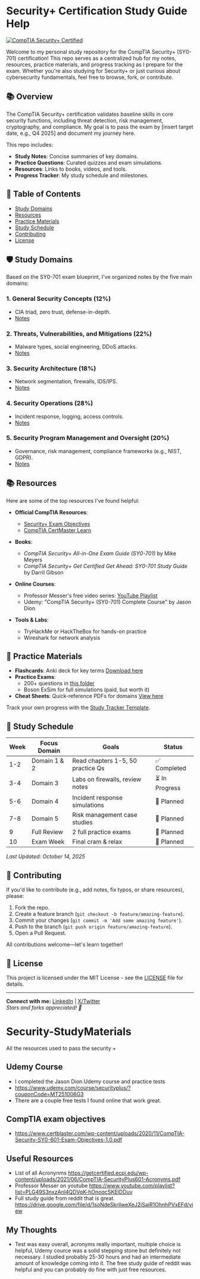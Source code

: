 # Security+ Certification Study Guide Help


[![CompTIA Security+ Certified](https://img.shields.io/badge/CompTIA-Security%2B-blue?logo=comptia)](https://www.comptia.org/certifications/security)

Welcome to my personal study repository for the CompTIA Security+ (SY0-701) certification! This repo serves as a centralized hub for my notes, resources, practice materials, and progress tracking as I prepare for the exam. Whether you're also studying for Security+ or just curious about cybersecurity fundamentals, feel free to browse, fork, or contribute.

## 📚 Overview
The CompTIA Security+ certification validates baseline skills in core security functions, including threat detection, risk management, cryptography, and compliance. My goal is to pass the exam by [insert target date, e.g., Q4 2025] and document my journey here.

This repo includes:
- **Study Notes**: Concise summaries of key domains.
- **Practice Questions**: Curated quizzes and exam simulations.
- **Resources**: Links to books, videos, and tools.
- **Progress Tracker**: My study schedule and milestones.

## 📖 Table of Contents
- [Study Domains](#study-domains)
- [Resources](#resources)
- [Practice Materials](#practice-materials)
- [Study Schedule](#study-schedule)
- [Contributing](#contributing)
- [License](#license)

## 🛡️ Study Domains
Based on the SY0-701 exam blueprint, I've organized notes by the five main domains:

### 1. General Security Concepts (12%)
- CIA triad, zero trust, defense-in-depth.
- [Notes](notes/domain-1-general-security-concepts.md)

### 2. Threats, Vulnerabilities, and Mitigations (22%)
- Malware types, social engineering, DDoS attacks.
- [Notes](notes/domain-2-threats-vulnerabilities-mitigations.md)

### 3. Security Architecture (18%)
- Network segmentation, firewalls, IDS/IPS.
- [Notes](notes/domain-3-security-architecture.md)

### 4. Security Operations (28%)
- Incident response, logging, access controls.
- [Notes](notes/domain-4-security-operations.md)

### 5. Security Program Management and Oversight (20%)
- Governance, risk management, compliance frameworks (e.g., NIST, GDPR).
- [Notes](notes/domain-5-security-program-management.md)

## 📚 Resources
Here are some of the top resources I've found helpful:

- **Official CompTIA Resources**:
  - [Security+ Exam Objectives](https://www.comptia.org/training/resources/exam-objectives)
  - [CompTIA CertMaster Learn](https://www.comptia.org/training/certmaster-learn/security)

- **Books**:
  - *CompTIA Security+ All-in-One Exam Guide (SY0-701)* by Mike Meyers
  - *CompTIA Security+ Get Certified Get Ahead: SY0-701 Study Guide* by Darril Gibson

- **Online Courses**:
  - Professor Messer's free video series: [YouTube Playlist](https://www.youtube.com/playlist?list=PLG49S3nxzAnnVhoAaL4B6aMFDQ8_gdvU2)
  - Udemy: "CompTIA Security+ (SY0-701) Complete Course" by Jason Dion

- **Tools & Labs**:
  - TryHackMe or HackTheBox for hands-on practice
  - Wireshark for network analysis

## 🧪 Practice Materials
- **Flashcards**: Anki deck for key terms [Download here](practice/flashcards/security-plus-deck.apkg)
- **Practice Exams**: 
  - 200+ questions in [this folder](practice/exams/)
  - Boson ExSim for full simulations (paid, but worth it)
- **Cheat Sheets**: Quick-reference PDFs for domains [View here](practice/cheat-sheets/)

Track your own progress with the [Study Tracker Template](tools/study-tracker.xlsx).

## 📅 Study Schedule
| Week | Focus Domain | Goals | Status |
|------|--------------|-------|--------|
| 1-2  | Domain 1 & 2 | Read chapters 1-5, 50 practice Qs | ✅ Completed |
| 3-4  | Domain 3     | Labs on firewalls, review notes | ⏳ In Progress |
| 5-6  | Domain 4     | Incident response simulations | 🔄 Planned |
| 7-8  | Domain 5     | Risk management case studies | 🔄 Planned |
| 9    | Full Review  | 2 full practice exams | 🔄 Planned |
| 10   | Exam Week    | Final cram & relax | 🔄 Planned |

*Last Updated: October 14, 2025*

## 🤝 Contributing
If you'd like to contribute (e.g., add notes, fix typos, or share resources), please:
1. Fork the repo.
2. Create a feature branch (`git checkout -b feature/amazing-feature`).
3. Commit your changes (`git commit -m 'Add some amazing feature'`).
4. Push to the branch (`git push origin feature/amazing-feature`).
5. Open a Pull Request.

All contributions welcome—let's learn together!

## 📄 License
This project is licensed under the MIT License - see the [LICENSE](LICENSE) file for details.

---

**Connect with me:** [LinkedIn](https://linkedin.com/in/yourusername) | [X/Twitter](https://x.com/yourusername)  
*Stars and forks appreciated! 🚀*



# Security-StudyMaterials
All the resources used to pass the security +

## Udemy Course
- I completed the Jason Dion Udemy course and practice tests
- https://www.udemy.com/course/securityplus/?couponCode=MT251006G3
- There are a couple free tests I found online that work great.

## CompTIA exam objectives
- https://www.certblaster.com/wp-content/uploads/2020/11/CompTIA-Security-SY0-601-Exam-Objectives-1.0.pdf


## Useful Resources
- List of all Acronynms https://getcertified.ecpi.edu/wp-content/uploads/2021/06/CompTIA-SecurityPlus601-Acronyms.pdf
- Professor Messer on youtube https://www.youtube.com/playlist?list=PLG49S3nxzAnl4QDVqK-hOnoqcSKEIDDuv
- Full study guide from reddit that is great. https://drive.google.com/file/d/1soNdeSkrjlweXeJ2iSaiR1OhnhPVxEFd/view

## My Thoughts
- Test was easy overall, acronyms really important, multiple choice is helpful, Udemy cource was a solid stepping stone but definitely not necessary. I studied probably 25-30 hours and had an intermediate amount of knowledge coming into it. The free study guide of reddit was helpful and you can probably do fine with just free resources.




